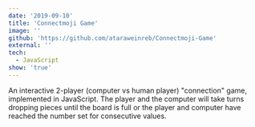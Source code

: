 ```yaml
---
date: '2019-09-10'
title: 'Connectmoji Game'
image: ''
github: 'https://github.com/ataraweinreb/Connectmoji-Game'
external: ''
tech:
  - JavaScript
show: 'true'
---
```


An interactive 2-player (computer vs human player) "connection" game, implemented in JavaScript. The player and the computer will take turns dropping pieces until the board is full or the player and computer have reached the number set for consecutive values.
